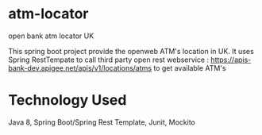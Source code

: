 # atm-locator
open bank atm locator UK

This spring boot project provide the openweb ATM's location in UK.
It uses Spring RestTempate to call third party open rest webservice : https://apis-bank-dev.apigee.net/apis/v1/locations/atms
to get available ATM's

# Technology Used
 Java 8,
 Spring Boot/Spring Rest Template,
 Junit,
 Mockito 
 
